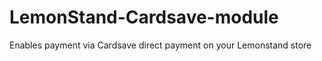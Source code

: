 LemonStand-Cardsave-module
==========================

Enables payment via Cardsave direct payment on your Lemonstand store